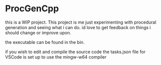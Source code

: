 # ProcGenCpp
 this is a WIP project. 
 This project is me just experimenting with procedural generation and seeing what i can do. id love to get feedback on things i should change or improve upon.

the executable can be found in the bin.

if you wish to edit and compile the source code the tasks.json file for VSCode is set up to use the mingw-w64 compiler
